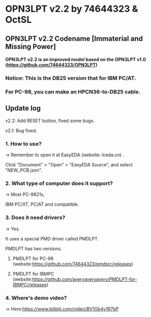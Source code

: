 # OPN3LPT v2.2 by 74644323 & OctSL

## OPN3LPT v2.2 Codename [Immaterial and Missing Power]

#### OPN3LPT v2.2 is an improved model based on the OPN3LPT v1.0 (https://github.com/74644323/OPN3LPT)

### Notice: This is the DB25 version that for IBM PC/AT. 

### For PC-98, you can make an HPCN36-to-DB25 cable.

## Update log

v2.2: Add RESET button, fixed some bugs.

v2.1: Bug fixed.


### 1. How to use?

-> Remember to open it at EasyEDA (website: lceda.cn) .

   Click "Document" > "Open" > "EasyEDA Source", and select "NEW_PCB.json".
   
### 2. What type of computer does it support?

-> Most PC-9821s,

   IBM PC/XT, PC/AT and compatible.

### 3. Does it need drivers?

-> Yes.

   It uses a special PMD driver called PMDLPT.
   
   PMDLPT has two versions.
   
   1) PMDLPT for PC-98 (website:https://github.com/74644323/pmdsrc/releases)
   
   2) PMDLPT for IBMPC (website:https://github.com/averyaveryavery/PMDLPT-for-IBMPC/releases)
 
### 4. Where's demo video?

-> Here:https://www.bilibili.com/video/BV1Gb4y1R7bP
